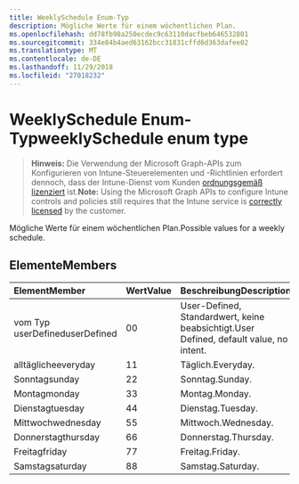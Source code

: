 ```yaml
---
title: WeeklySchedule Enum-Typ
description: Mögliche Werte für einem wöchentlichen Plan.
ms.openlocfilehash: dd78fb98a250ecdec9c63110dacfbeb646532801
ms.sourcegitcommit: 334e84b4aed63162bcc31831cffd6d363dafee02
ms.translationtype: MT
ms.contentlocale: de-DE
ms.lasthandoff: 11/29/2018
ms.locfileid: "27018232"
---
```

# <a name="weeklyschedule-enum-type"></a><span data-ttu-id="a32d5-103">WeeklySchedule Enum-Typ</span><span class="sxs-lookup"><span data-stu-id="a32d5-103">weeklySchedule enum type</span></span>

> <span data-ttu-id="a32d5-104">**Hinweis:** Die Verwendung der Microsoft Graph-APIs zum Konfigurieren von Intune-Steuerelementen und -Richtlinien erfordert dennoch, dass der Intune-Dienst vom Kunden [ordnungsgemäß lizenziert](https://go.microsoft.com/fwlink/?linkid=839381) ist.</span><span class="sxs-lookup"><span data-stu-id="a32d5-104">**Note:** Using the Microsoft Graph APIs to configure Intune controls and policies still requires that the Intune service is [correctly licensed](https://go.microsoft.com/fwlink/?linkid=839381) by the customer.</span></span>

<span data-ttu-id="a32d5-105">Mögliche Werte für einem wöchentlichen Plan.</span><span class="sxs-lookup"><span data-stu-id="a32d5-105">Possible values for a weekly schedule.</span></span>
## <a name="members"></a><span data-ttu-id="a32d5-106">Elemente</span><span class="sxs-lookup"><span data-stu-id="a32d5-106">Members</span></span>
|<span data-ttu-id="a32d5-107">Element</span><span class="sxs-lookup"><span data-stu-id="a32d5-107">Member</span></span>|<span data-ttu-id="a32d5-108">Wert</span><span class="sxs-lookup"><span data-stu-id="a32d5-108">Value</span></span>|<span data-ttu-id="a32d5-109">Beschreibung</span><span class="sxs-lookup"><span data-stu-id="a32d5-109">Description</span></span>|
|:---|:---|:---|
|<span data-ttu-id="a32d5-110">vom Typ userDefined</span><span class="sxs-lookup"><span data-stu-id="a32d5-110">userDefined</span></span>|<span data-ttu-id="a32d5-111">0</span><span class="sxs-lookup"><span data-stu-id="a32d5-111">0</span></span>|<span data-ttu-id="a32d5-112">User-Defined, Standardwert, keine beabsichtigt.</span><span class="sxs-lookup"><span data-stu-id="a32d5-112">User Defined, default value, no intent.</span></span>|
|<span data-ttu-id="a32d5-113">alltägliche</span><span class="sxs-lookup"><span data-stu-id="a32d5-113">everyday</span></span>|<span data-ttu-id="a32d5-114">1</span><span class="sxs-lookup"><span data-stu-id="a32d5-114">1</span></span>|<span data-ttu-id="a32d5-115">Täglich.</span><span class="sxs-lookup"><span data-stu-id="a32d5-115">Everyday.</span></span>|
|<span data-ttu-id="a32d5-116">Sonntag</span><span class="sxs-lookup"><span data-stu-id="a32d5-116">sunday</span></span>|<span data-ttu-id="a32d5-117">2</span><span class="sxs-lookup"><span data-stu-id="a32d5-117">2</span></span>|<span data-ttu-id="a32d5-118">Sonntag.</span><span class="sxs-lookup"><span data-stu-id="a32d5-118">Sunday.</span></span>|
|<span data-ttu-id="a32d5-119">Montag</span><span class="sxs-lookup"><span data-stu-id="a32d5-119">monday</span></span>|<span data-ttu-id="a32d5-120">3</span><span class="sxs-lookup"><span data-stu-id="a32d5-120">3</span></span>|<span data-ttu-id="a32d5-121">Montag.</span><span class="sxs-lookup"><span data-stu-id="a32d5-121">Monday.</span></span>|
|<span data-ttu-id="a32d5-122">Dienstag</span><span class="sxs-lookup"><span data-stu-id="a32d5-122">tuesday</span></span>|<span data-ttu-id="a32d5-123">4</span><span class="sxs-lookup"><span data-stu-id="a32d5-123">4</span></span>|<span data-ttu-id="a32d5-124">Dienstag.</span><span class="sxs-lookup"><span data-stu-id="a32d5-124">Tuesday.</span></span>|
|<span data-ttu-id="a32d5-125">Mittwoch</span><span class="sxs-lookup"><span data-stu-id="a32d5-125">wednesday</span></span>|<span data-ttu-id="a32d5-126">5</span><span class="sxs-lookup"><span data-stu-id="a32d5-126">5</span></span>|<span data-ttu-id="a32d5-127">Mittwoch.</span><span class="sxs-lookup"><span data-stu-id="a32d5-127">Wednesday.</span></span>|
|<span data-ttu-id="a32d5-128">Donnerstag</span><span class="sxs-lookup"><span data-stu-id="a32d5-128">thursday</span></span>|<span data-ttu-id="a32d5-129">6</span><span class="sxs-lookup"><span data-stu-id="a32d5-129">6</span></span>|<span data-ttu-id="a32d5-130">Donnerstag.</span><span class="sxs-lookup"><span data-stu-id="a32d5-130">Thursday.</span></span>|
|<span data-ttu-id="a32d5-131">Freitag</span><span class="sxs-lookup"><span data-stu-id="a32d5-131">friday</span></span>|<span data-ttu-id="a32d5-132">7</span><span class="sxs-lookup"><span data-stu-id="a32d5-132">7</span></span>|<span data-ttu-id="a32d5-133">Freitag.</span><span class="sxs-lookup"><span data-stu-id="a32d5-133">Friday.</span></span>|
|<span data-ttu-id="a32d5-134">Samstag</span><span class="sxs-lookup"><span data-stu-id="a32d5-134">saturday</span></span>|<span data-ttu-id="a32d5-135">8</span><span class="sxs-lookup"><span data-stu-id="a32d5-135">8</span></span>|<span data-ttu-id="a32d5-136">Samstag.</span><span class="sxs-lookup"><span data-stu-id="a32d5-136">Saturday.</span></span>|



